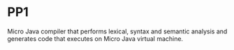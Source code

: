 # PP1
Micro Java compiler that performs lexical, syntax and semantic analysis and generates code that executes on Micro Java virtual machine.

